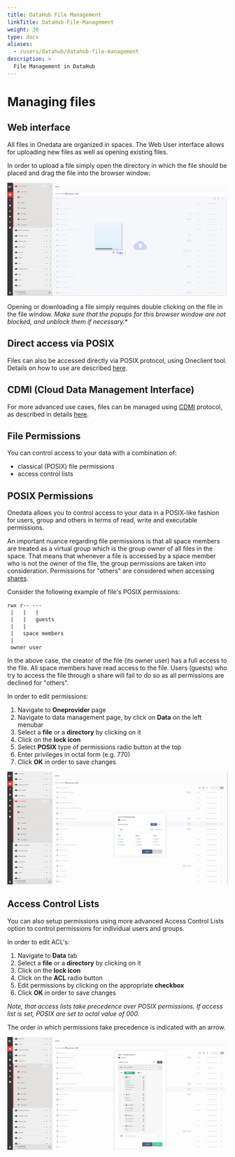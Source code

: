 ```yaml
---
title: DataHub File Management
linkTitle: DataHub-File-Management
weight: 30
type: docs
aliases:
  - /users/datahub/datahub-file-management
description: >
  File Management in DataHub
---
```


# Managing files
## Web interface

All files in Onedata are organized in spaces. The Web User interface allows for uploading new files as well as opening existing files.

In order to upload a file simply open the directory in which the file should be placed and drag the file into the browser window:

![drag the file into the browser window](datahub-drag-file.png)

Opening or downloading a file simply requires double clicking on the file in the file window.
*Make sure that the popups for this browser window are not blocked, and unblock them if necessary.**

## Direct access via POSIX

Files can also be accessed directly via POSIX protocol, using Oneclient tool. Details on how to use are described [here](https://onedata.org/#/home/documentation/doc/using_onedata/oneclient.html).

## CDMI (Cloud Data Management Interface)

For more advanced use cases, files can be managed using [CDMI](http://www.snia.org/cdmi) protocol, as described in details [here](https://onedata.org/#/home/documentation/doc/advanced/cdmi.html).

## File Permissions

You can control access to your data with a combination of:
* classical (POSIX) file permissions
* access control lists

## POSIX Permissions

Onedata allows you to control access to your data in a POSIX-like fashion for users, group and others in terms of read, write and executable permissions.

An important nuance regarding file permissions is that all space members are treated as a virtual group which is the group owner of all files in the space.
That means that whenever a file is accessed by a space member who is not the owner of the file, the group permissions are taken into consideration. Permissions for "others" are considered when accessing [shares](https://onedata.org/#/home/documentation/doc/using_onedata/shares.html).

Consider the following example of file's POSIX permissions:

```shell
rwx r-- ---
 |   |   |
 |   |   guests
 |   |
 |   space members
 |
 owner user
```

In the above case, the creator of the file (its owner user) has a full access to the file. All space members have read access to the file. Users (guests) who try to access the file through a share will fail to do so as all permissions are declined for "others".

In order to edit permissions:

1. Navigate to **Oneprovider** page
1. Navigate to data management page, by click on **Data** on the left menubar
1. Select a **file** or a **directory** by clicking on it
1. Click on the **lock icon**
1. Select **POSIX** type of permissions radio button at the top
1. Enter privileges in octal form (e.g. 770)
1. Click **OK** in order to save changes

![DataHub POSIX](datahub-posix.png)

## Access Control Lists

You can also setup permissions using more advanced Access Control Lists option to control permissions for individual users and groups.

In order to edit ACL's:

1. Navigate to **Data** tab
1. Select a **file** or a **directory** by clicking on it
1. Click on the **lock icon**
1. Click on the **ACL** radio button
1. Edit permissions by clicking on the appropriate **checkbox**
1. Click **OK** in order to save changes

*Note, that access lists take precedence over POSIX permissions. If access list is set, POSIX are set to octal value of 000.*

The order in which permissions take precedence is indicated with an arrow.

![DataHub ACL](datahub-acl.png)